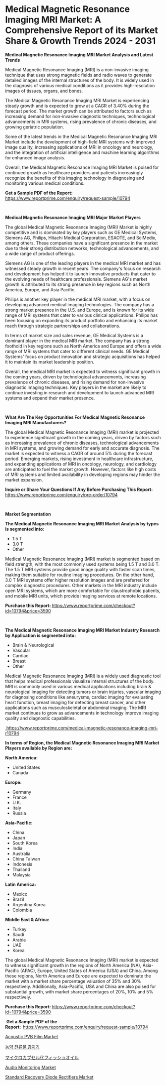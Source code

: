 <p><h1>Medical Magnetic Resonance Imaging MRI Market: A Comprehensive Report of its Market Share & Growth Trends 2024 - 2031</h1></p><p><strong>Medical Magnetic Resonance Imaging MRI Market Analysis and Latest Trends</strong></p>
<p><p>Medical Magnetic Resonance Imaging (MRI) is a non-invasive imaging technique that uses strong magnetic fields and radio waves to generate detailed images of the internal structures of the body. It is widely used in the diagnosis of various medical conditions as it provides high-resolution images of tissues, organs, and bones.</p><p>The Medical Magnetic Resonance Imaging MRI Market is experiencing steady growth and is expected to grow at a CAGR of 3.40% during the forecast period. The market growth can be attributed to factors such as increasing demand for non-invasive diagnostic techniques, technological advancements in MRI systems, rising prevalence of chronic diseases, and growing geriatric population.</p><p>Some of the latest trends in the Medical Magnetic Resonance Imaging MRI Market include the development of high-field MRI systems with improved image quality, increasing applications of MRI in oncology and neurology, and the integration of artificial intelligence and machine learning algorithms for enhanced image analysis.</p><p>Overall, the Medical Magnetic Resonance Imaging MRI Market is poised for continued growth as healthcare providers and patients increasingly recognize the benefits of this imaging technology in diagnosing and monitoring various medical conditions.</p></p>
<p><strong>Get a Sample PDF of the Report:&nbsp;</strong> <a href="https://www.reportprime.com/enquiry/request-sample/10794">https://www.reportprime.com/enquiry/request-sample/10794</a></p>
<p>&nbsp;</p>
<p><strong>Medical Magnetic Resonance Imaging MRI Major Market Players</strong></p>
<p><p>The global Medical Magnetic Resonance Imaging (MRI) Market is highly competitive and is dominated by key players such as GE Medical Systems, Siemens AG, Philips, Hitachi Medical Corporation, ESAOTE, and SciMedix, among others. These companies have a significant presence in the market due to their strong distribution networks, technological advancements, and a wide range of product offerings.</p><p>Siemens AG is one of the leading players in the medical MRI market and has witnessed steady growth in recent years. The company's focus on research and development has helped it to launch innovative products that cater to the evolving needs of healthcare professionals. Siemens AG's market growth is attributed to its strong presence in key regions such as North America, Europe, and Asia Pacific.</p><p>Philips is another key player in the medical MRI market, with a focus on developing advanced medical imaging technologies. The company has a strong market presence in the U.S. and Europe, and is known for its wide range of MRI systems that cater to various clinical applications. Philips has been focusing on expanding its product portfolio and enhancing its market reach through strategic partnerships and collaborations.</p><p>In terms of market size and sales revenue, GE Medical Systems is a dominant player in the medical MRI market. The company has a strong foothold in key regions such as North America and Europe and offers a wide range of MRI systems that cater to different clinical needs. GE Medical Systems' focus on product innovation and strategic acquisitions has helped it to maintain its market leadership position.</p><p>Overall, the medical MRI market is expected to witness significant growth in the coming years, driven by technological advancements, increasing prevalence of chronic diseases, and rising demand for non-invasive diagnostic imaging techniques. Key players in the market are likely to continue investing in research and development to launch advanced MRI systems and expand their market presence.</p></p>
<p>&nbsp;</p>
<p><strong>What Are The Key Opportunities For Medical Magnetic Resonance Imaging MRI Manufacturers?</strong></p>
<p><p>The global Medical Magnetic Resonance Imaging (MRI) market is projected to experience significant growth in the coming years, driven by factors such as increasing prevalence of chronic diseases, technological advancements in MRI systems, and growing demand for early and accurate diagnosis. The market is expected to witness a CAGR of around 5% during the forecast period. Emerging markets, rising investment in healthcare infrastructure, and expanding applications of MRI in oncology, neurology, and cardiology are anticipated to fuel the market growth. However, factors like high costs of MRI systems and limited availability in developing regions may hinder the market expansion.</p></p>
<p><strong>Inquire or Share Your Questions If Any Before Purchasing This Report:</strong> <a href="https://www.reportprime.com/enquiry/pre-order/10794">https://www.reportprime.com/enquiry/pre-order/10794</a></p>
<p>&nbsp;</p>
<p><strong>Market Segmentation</strong></p>
<p><strong>The Medical Magnetic Resonance Imaging MRI Market Analysis by types is segmented into:</strong></p>
<p><ul><li>1.5 T</li><li>3.0 T</li><li>Other</li></ul></p>
<p><p>Medical Magnetic Resonance Imaging (MRI) market is segmented based on field strength, with the most commonly used systems being 1.5 T and 3.0 T. The 1.5 T MRI systems provide good image quality with faster scan times, making them suitable for routine imaging procedures. On the other hand, 3.0 T MRI systems offer higher resolution images and are preferred for complex diagnostic procedures. Other markets in the MRI industry include open MRI systems, which are more comfortable for claustrophobic patients, and mobile MRI units, which provide imaging services at remote locations.</p></p>
<p><strong>Purchase this Report:&nbsp;</strong><a href="https://www.reportprime.com/checkout?id=10794&price=3590">https://www.reportprime.com/checkout?id=10794&price=3590</a></p>
<p>&nbsp;</p>
<p><strong>The Medical Magnetic Resonance Imaging MRI Market Industry Research by Application is segmented into:</strong></p>
<p><ul><li>Brain & Neurological</li><li>Vascular</li><li>Cardiac</li><li>Breast</li><li>Other</li></ul></p>
<p><p>Medical Magnetic Resonance Imaging (MRI) is a widely used diagnostic tool that helps medical professionals visualize internal structures of the body. MRI is commonly used in various medical applications including brain & neurological imaging for detecting tumors or brain injuries, vascular imaging for diagnosing conditions like aneurysms, cardiac imaging for evaluating heart function, breast imaging for detecting breast cancer, and other applications such as musculoskeletal or abdominal imaging. The MRI market continues to grow as advancements in technology improve imaging quality and diagnostic capabilities.</p></p>
<p><a href="https://www.reportprime.com/medical-magnetic-resonance-imaging-mri-r10794">&nbsp;https://www.reportprime.com/medical-magnetic-resonance-imaging-mri-r10794</a></p>
<p><strong>In terms of Region, the Medical Magnetic Resonance Imaging MRI Market Players available by Region are:</strong></p>
<p>
    <p> <strong> North America: </strong>
        <ul>
            <li>United States</li>
            <li>Canada</li>
        </ul>
        </p> 
    <p> <strong> Europe: </strong>
        <ul>
            <li>Germany</li>
            <li>France</li>
            <li>U.K.</li>
            <li>Italy</li>
            <li>Russia</li>
        </ul>
        </p> 
    <p> <strong> Asia-Pacific: </strong>
        <ul>
            <li>China</li>
            <li>Japan</li>
            <li>South Korea</li>
            <li>India</li>
            <li>Australia</li>
            <li>China Taiwan</li>
            <li>Indonesia</li>
            <li>Thailand</li>
            <li>Malaysia</li>
        </ul>
        </p> 
    <p> <strong> Latin America: </strong>
        <ul>
            <li>Mexico</li>
            <li>Brazil</li>
            <li>Argentina Korea</li>
            <li>Colombia</li>
        </ul>
        </p> 
    <p> <strong> Middle East & Africa: </strong>
        <ul>
            <li>Turkey</li>
            <li>Saudi</li>
            <li>Arabia</li>
            <li>UAE</li>
            <li>Korea</li>
        </ul>
    </p>
    </p>
<p><p>The global Medical Magnetic Resonance Imaging (MRI) market is expected to witness significant growth in the regions of North America (NA), Asia-Pacific (APAC), Europe, United States of America (USA) and China. Among these regions, North America and Europe are expected to dominate the market with a market share percentage valuation of 35% and 30% respectively. Additionally, Asia-Pacific, USA and China are also poised for substantial growth, with market share percentages of 20%, 10% and 5% respectively.</p></p>
<p><strong>Purchase this Report: </strong><a href="https://www.reportprime.com/checkout?id=10794&price=3590">https://www.reportprime.com/checkout?id=10794&price=3590</a></p>
<p>&nbsp;<strong>Get a Sample PDF of the Report:&nbsp;&nbsp;</strong><a href="https://www.reportprime.com/enquiry/request-sample/10794">https://www.reportprime.com/enquiry/request-sample/10794</a></p>
<p><strong></strong></p>
<p><p><a href="https://issuu.com/reportprime-2/docs/acoustic-pvb-film-market-size-2030.pptx">Acoustic PVB Film Market</a></p><p><a href="https://github.com/darrellockm3ytan895656/Market-Research-Report-List-1/blob/main/197658922115.md">농약 잔류물 감지기</a></p><p><a href="https://medium.com/@s.guest01/%E3%83%9E%E3%82%A4%E3%82%AF%E3%83%AD%E3%82%AB%E3%83%97%E3%82%BB%E3%83%AB%E5%8C%96%E3%81%95%E3%82%8C%E3%81%9F%E9%AD%9A%E6%B2%B9%E5%B8%82%E5%A0%B4-2031%E5%B9%B4%E3%81%BE%E3%81%A7%E3%81%AE%E3%83%88%E3%83%AC%E3%83%B3%E3%83%89-%E4%BA%88%E6%B8%AC-%E7%AB%B6%E4%BA%89%E5%88%86%E6%9E%90-b8c953c394a7">マイクロカプセル化フィッシュオイル</a></p><p><a href="https://medium.com/@addiehirthe44/audio-monitoring-market-exploring-market-share-market-trends-and-future-growth-39051f2bfc28">Audio Monitoring Market</a></p><p><a href="https://medium.com/@ralphyoung1949/standard-recovery-diode-rectifiers-market-size-reveals-the-best-marketing-channels-in-global-41774918bacc">Standard Recovery Diode Rectifiers Market</a></p></p>
